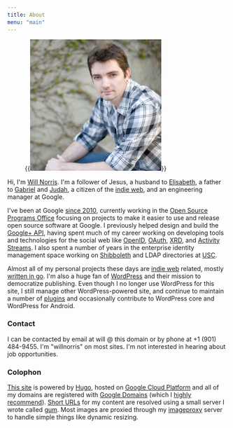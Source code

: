 ```yaml
---
title: About
menu: "main"
---
```

 <div class="h-card vcard">

<figure class="alignright">
  {{<img src="03-800.jpg" alt="Will Norris" width="300" class="u-photo photo">}}
</figure>

Hi, I'm <a href="https://willnorris.com/" class="p-name u-url fn url">Will Norris</a>. I'm a
follower of Jesus, a husband to [Elisabeth][], a father to [Gabriel][] and [Judah][], a citizen of
the [indie web][], and an <span class="p-role role">engineering manager</span> at <span class="p-org
org">Google</span>.
</div>

I've been at Google [since 2010][], currently working in the [Open Source Programs Office][]
focusing on projects to make it easier to use and release open source software at Google.  I
previously helped design and build the [Google+ API][], having spent much of my career working on
developing tools and technologies for the social web like [OpenID][], [OAuth][], [XRD][], and
[Activity Streams][].  I also spent a number of years in the enterprise identity management space
working on [Shibboleth][] and LDAP directories at [USC][].  

Almost all of my personal projects these days are [indie web][] related, mostly [written in go][].
I'm also a huge fan of [WordPress][] and their mission to democratize publishing.  Even though I no
longer use WordPress for this site, I still manage other WordPress-powered site, and continue to
maintain a number of [plugins][] and occasionally contribute to WordPress core and WordPress for
Android.

### Contact ###

I can be contacted by email at will @ this domain or by phone at <span class="p-tel tel">+1 (901)
484-9455</span>.  I'm "willnorris" on most sites.  I'm not interested in hearing about job
opportunities.

[Elisabeth]: https://notsoserendipitous.com/
[Gabriel]: https://gabenorris.com/
[Judah]: https://judahnorris.com/
[indie web]: https://indieweb.org/
[since 2010]: /2010/01/going-to-google
[Open Source Programs Office]: https://opensource.google/
[Google+ API]: https://en.wikipedia.org/wiki/Google+
[OpenID]: https://openid.net/
[OAuth]: https://oauth.net/
[XRD]: http://docs.oasis-open.org/xri/xrd/v1.0/xrd-1.0.html
[Activity Streams]: https://activitystrea.ms/
[Shibboleth]: https://shibboleth.net/
[USC]: https://www.usc.edu/
[written in go]: /go/
[WordPress]: https://wordpress.org/
[plugins]: https://profiles.wordpress.org/willnorris


### Colophon ###

[This site][] is powered by [Hugo][], hosted on [Google Cloud Platform][] and all of my domains are
registered with [Google Domains][] (which I [highly recommend][]).  [Short URLs][] for my content are
resolved using a small server I wrote called [gum][].  Most images are proxied through my
[imageproxy][] server to handle simple things like dynamic resizing.

[This site]: https://github.com/willnorris/willnorris.com
[Hugo]: https://gohugo.io
[Google Cloud Platform]: https://www.google.com/cloud
[Google Domains]: https://www.google.com/domains
[highly recommend]: /2014/06/google-domains
[Short URLs]: /wiki/shorturls
[gum]: /go/gum
[imageproxy]: /go/imageproxy
